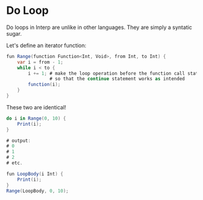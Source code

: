 # Do Loop

Do loops in Interp are unlike in other languages. They are simply a syntatic sugar.

Let's define an iterator function:
```cs
fun Range(function Function<Int, Void>, from Int, to Int) {
    var i = from - 1;
    while i < to {
        i += 1; # make the loop operation before the function call statement
                # so that the continue statement works as intended
        function(i);
    }
}
```

These two are identical!
```cs
do i in Range(0, 10) {
    Print(i);
}

# output:
# 0
# 1
# 2
# etc.

fun LoopBody(i Int) {
    Print(i);
}
Range(LoopBody, 0, 10);
```
